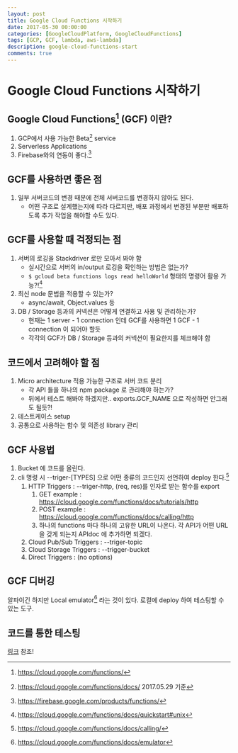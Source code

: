 ```yaml
---
layout: post
title: Google Cloud Functions 시작하기
date: 2017-05-30 00:00:00
categories: [GoogleCloudPlatform, GoogleCloudFunctions]
tags: [GCP, GCF, lambda, aws-lambda]
description: google-cloud-functions-start 
comments: true
---
```


# Google Cloud Functions 시작하기

## Google Cloud Functions[^1] (GCF) 이란?

1. GCP에서 사용 가능한 Beta[^2] service
2. Serverless Applications
3. Firebase와의 연동이 좋다.[^3]



## GCF를 사용하면 좋은 점

1. 일부 서버코드의 변경 때문에 전체 서버코드를 변경하지 않아도 된다.
   * 어떤 구조로 설계했는지에 따라 다르지만, 배포 과정에서 변경된 부분만 배포하도록 추가 작업을 해야할 수도 있다.



## GCF를 사용할 때 걱정되는 점

1. 서버의 로깅을 Stackdriver 로만 모아서 봐야 함
   * 실시간으로 서버의 in/output 로깅을 확인하는 방법은 없는가?
   * `$ gcloud beta functions logs read helloWorld` 형태의 명령어 활용 가능?![^4]
2. 최신 node 문법을 적용할 수 있는가?
   * async/await, Object.values 등
3. DB / Storage 등과의 커넥션은 어떻게 연결하고 사용 및 관리하는가?
   * 현재는 1 server - 1 connection 인데 GCF를 사용하면 1 GCF - 1 connection 이 되어야 할듯
   * 각각의 GCF가 DB / Storage 등과의 커넥션이 필요한지를 체크해야 함



## 코드에서 고려해야 할 점

1. Micro architecture 적용 가능한 구조로 서버 코드 분리
   * 각 API 들을 하나의 npm package 로 관리해야 하는가?
   * 뒤에서 테스트 해봐야 하겠지만.. exports.GCF_NAME 으로 작성하면 안그래도 될듯?!
2. 테스트케이스 setup
3. 공통으로 사용하는 함수 및 의존성 library 관리



## GCF 사용법

1. Bucket 에 코드를 올린다.
2. cli 명령 시 --triger-[TYPES] 으로 어떤 종류의 코드인지 선언하여 deploy 한다.[^5]
   1. HTTP Triggers : --triger-http, (req, res)를 인자로 받는 함수를 export
      1. GET example : https://cloud.google.com/functions/docs/tutorials/http
      2. POST example : https://cloud.google.com/functions/docs/calling/http
      3. 하나의 functions 마다 하나의 고유한 URL이 나온다. 각 API가 어떤 URL을 갖게 되는지 APIdoc 에 추가하면 되겠다.
   2. Cloud Pub/Sub Triggers : --triger-topic
   3. Cloud Storage Triggers : --trigger-bucket
   4. Direct Triggers : (no options)



## GCF 디버깅

알파이긴 하지만 Local emulator[^6] 라는 것이 있다. 로컬에 deploy 하여 테스팅할 수 있는 도구.



## 코드를 통한 테스팅

[링크](https://github.com/kanziw/google-cloud-functions-start) 참조!



[^1]: https://cloud.google.com/functions/
[^2]: https://cloud.google.com/functions/docs/ 2017.05.29 기준
[^3]: https://firebase.google.com/products/functions/
[^4]: https://cloud.google.com/functions/docs/quickstart#unix
[^5]: https://cloud.google.com/functions/docs/calling/
[^6]: https://cloud.google.com/functions/docs/emulator
